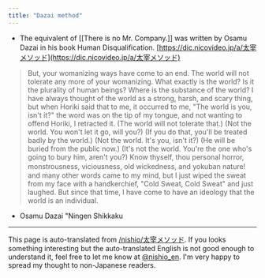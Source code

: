 ```yaml
---
title: "Dazai method"
---
```


- The equivalent of [[There is no Mr. Company.]] was written by Osamu Dazai in his book Human Disqualification.
[https://dic.nicovideo.jp/a/太宰メソッド](https://dic.nicovideo.jp/a/太宰メソッド)
> But, your womanizing ways have come to an end. The world will not tolerate any more of your womanizing.
>  What exactly is the world? Is it the plurality of human beings? Where is the substance of the world? I have always thought of the world as a strong, harsh, and scary thing, but when Horiki said that to me, it occurred to me,
>  "The world is you, isn't it?"
>  the word was on the tip of my tongue, and not wanting to offend Horiki, I retracted it.
>  (The world will not tolerate that.)
>  (Not the world. You won't let it go, will you?)
>  (If you do that, you'll be treated badly by the world.)
>  (Not the world. It's you, isn't it?)
>  (He will be buried from the public now.)
>  (It's not the world. You're the one who's going to bury him, aren't you?)
>  Know thyself, thou personal horror, monstrousness, viciousness, old wickedness, and yokuban nature!　and many other words came to my mind, but I just wiped the sweat from my face with a handkerchief,
>  "Cold Sweat, Cold Sweat"
>  and just laughed.
>  But since that time, I have come to have an ideology that the world is an individual.
- Osamu Dazai "Ningen Shikkaku

---
This page is auto-translated from [/nishio/太宰メソッド](https://scrapbox.io/nishio/太宰メソッド). If you looks something interesting but the auto-translated English is not good enough to understand it, feel free to let me know at [@nishio_en](https://twitter.com/nishio_en). I'm very happy to spread my thought to non-Japanese readers.